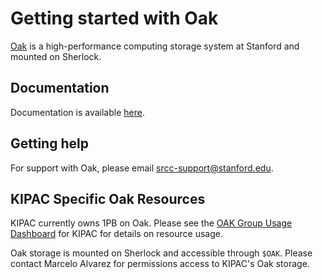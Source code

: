 # Getting started with Oak

[Oak](https://uit.stanford.edu/service/oak-storage) is a high-performance computing storage system at Stanford and mounted on Sherlock.

## Documentation

Documentation is available [here](https://www.sherlock.stanford.edu/docs/storage/filesystems/#oak).

## Getting help

For support with Oak, please email srcc-support@stanford.edu.

## KIPAC Specific Oak Resources

KIPAC currently owns 1PB on Oak.
Please see the [OAK Group Usage Dashboard](https://srcc-lookout.stanford.edu/oak/o-kipac/?orgId=1&refresh=10m) for KIPAC for details on resource usage.

Oak storage is mounted on Sherlock and accessible through `$OAK`.
Please contact Marcelo Alvarez for permissions access to KIPAC's Oak storage.
